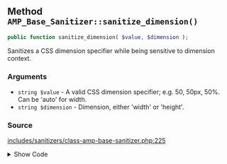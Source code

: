 ## Method `AMP_Base_Sanitizer::sanitize_dimension()`

```php
public function sanitize_dimension( $value, $dimension );
```

Sanitizes a CSS dimension specifier while being sensitive to dimension context.

### Arguments

* `string $value` - A valid CSS dimension specifier; e.g. 50, 50px, 50%. Can be &#039;auto&#039; for width.
* `string $dimension` - Dimension, either &#039;width&#039; or &#039;height&#039;.

### Source

[includes/sanitizers/class-amp-base-sanitizer.php:225](https://github.com/ampproject/amp-wp/blob/develop/includes/sanitizers/class-amp-base-sanitizer.php#L225-L252)

<details>
<summary>Show Code</summary>

```php
public function sanitize_dimension( $value, $dimension ) {
	// Allows 0 to be used as valid dimension.
	if ( null === $value ) {
		return '';
	}
	// Allow special 'auto' value for fixed-height layout.
	if ( 'width' === $dimension && 'auto' === $value ) {
		return $value;
	}
	// Accepts both integers and floats & prevents negative values.
	if ( is_numeric( $value ) ) {
		return max( 0, (float) $value );
	}
	if ( AMP_String_Utils::endswith( $value, 'px' ) ) {
		return absint( $value );
	}
	if ( AMP_String_Utils::endswith( $value, '%' ) && 'width' === $dimension && isset( $this->args['content_max_width'] ) ) {
		$percentage = absint( $value ) / 100;
		return round( $percentage * $this->args['content_max_width'] );
	}
	return '';
}
```

</details>
